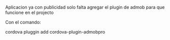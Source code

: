 Aplicacion ya con publicidad solo falta agregar el plugin de admob para que funcione en el projecto

Con el comando: 

cordova pluggin add cordova-plugin-admobpro